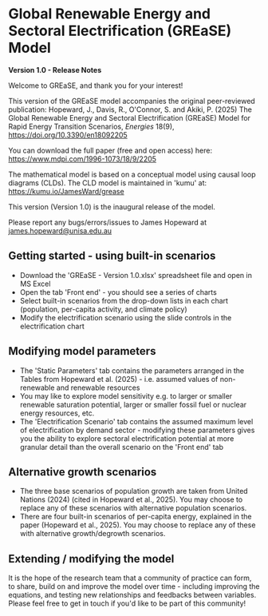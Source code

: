 # Global Renewable Energy and Sectoral Electrification (GREaSE) Model
**Version 1.0 - Release Notes**

Welcome to GREaSE, and thank you for your interest!

This version of the GREaSE model accompanies the original peer-reviewed publication:
Hopeward, J., Davis, R., O'Connor, S. and Akiki, P. (2025) The Global Renewable Energy and Sectoral Electrification (GREaSE) Model for Rapid Energy Transition Scenarios, *Energies* 18(9), https://doi.org/10.3390/en18092205

You can download the full paper (free and open access) here:
https://www.mdpi.com/1996-1073/18/9/2205

The mathematical model is based on a conceptual model using causal loop diagrams (CLDs). The CLD model is maintained in 'kumu' at:
https://kumu.io/JamesWard/grease

This version (Version 1.0) is the inaugural release of the model.

Please report any bugs/errors/issues to James Hopeward at james.hopeward@unisa.edu.au

## Getting started - using built-in scenarios
* Download the 'GREaSE - Version 1.0.xlsx' spreadsheet file and open in MS Excel
* Open the tab 'Front end' - you should see a series of charts
* Select built-in scenarios from the drop-down lists in each chart (population, per-capita activity, and climate policy)
* Modify the electrification scenario using the slide controls in the electrification chart

## Modifying model parameters
* The 'Static Parameters' tab contains the parameters arranged in the Tables from Hopeward et al. (2025) - i.e. assumed values of non-renewable and renewable resources
* You may like to explore model sensitivity e.g. to larger or smaller renewable saturation potential, larger or smaller fossil fuel or nuclear energy resources, etc.
* The 'Electrification Scenario' tab contains the assumed maximum level of electrification by demand sector - modifying these parameters gives you the ability to explore sectoral electrification potential at more granular detail than the overall scenario on the 'Front end' tab

## Alternative growth scenarios
* The three base  scenarios of population growth are taken from United Nations (2024) (cited in Hopeward et al., 2025). You may choose to replace any of these scenarios with alternative population scenarios.
* There are four built-in scenarios of per-capita energy, explained in the paper (Hopeward et al., 2025). You may choose to replace any of these with alternative growth/degrowth scenarios.

## Extending / modifying the model
It is the hope of the research team that a community of practice can form, to share, build on and improve the model over time - including improving the equations, and testing new relationships and feedbacks between variables. Please feel free to get in touch if you'd like to be part of this community!
